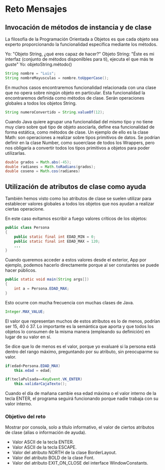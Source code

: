 # Reto Mensajes

## Invocación de métodos de instancia y de clase

La filosofía de la Programación Orientada a Objetos es que cada objeto sea experto proporcionando la funcionalidad específica mediante los métodos. 

Yo: "Objeto String, ¿qué eres capaz de hacer?"
Objeto String: "Éste es mi interfaz (conjunto de métodos disponilbles para ti), ejecuta el que más te guste"
Yo: objetoString.método()

```java
String nombre = "Luis";
String nombreMayusculas = nombre.toUpperCase();
```

En muchos casos encontraremos funcionalidad relacionada con una clase que no opera sobre ningún objeto en particular. Esta funcionalidad la encontraremos definida como métodos de clase. Serán operaciones globales a todos los objetos String.

```java
String numeroConvertido = String.valueOf(12);
```

Cuando Java quiere agrupar una funcionalidad del mismo tipo y no tiene muy claro sobre qué tipo de objeto asociarla, define esa funcionalidad de forma estática, como métodos de clase. Un ejemplo de ello es la clase Math: son operaciones a realizar sobre tipos primitivos de datos. Se podrían definir en la clase Number, como suoerclase de todos los Wrappers, pero nos obligaría a convertir todos los tipos primitivos a objetos para poder utilizarlas.

```java
double grados = Math.abs(-45);
double radianes = Math.toRadians(grados);
double coseno = Math.cos(radianes)
```

## Utilización de atributos de clase como ayuda

También hemos visto como lso atributos de clase se suelen utilizar para establecer valores globales a todos los objetos que nos ayudan a realizar ciertas operacione.

En este caso evitamos escribir a fuego valores críticos de los objetos:

```java
public class Persona
{
	public static final int EDAD_MIN = 0; 
	public static final int EDAD_MAX = 120; 
	...
} 
```

Cuando queremos acceder a estos valores desde el exterior, App por ejemplo, podemos hacerlo directamente porque al ser constantes se puede hacer públicos.

```java
public static void main(String args[])
{
	int a = Persona.EDAD_MAX;
} 
```

Esto ocurre con mucha frecuencia con muchas clases de Java.
```java
Integer.MAX_VALUE;
```

El valor que representan muchos de estos atributos es lo de menos, podrían ser 15, 40 ó 37. Lo importante es la semántica que aporta y que todos los objetos lo consumen de la misma manera (empleando su definición) en lugar de su valor en sí.

Se dice que lo de menos es el valor, porque yo evaluaré si la persona está dentro del rango máximo, preguntando por su atributo, sin preocuparme su valor.

```java
if(edad<Persona.EDAD_MAX)
	this.edad = edad;
```

```java
if(teclaPulsada==KeyEvent.VK_ENTER)
	this.validarCajaTexto();
```

Cuando el día de mañana cambie esa edad máxima o el valor interno de la tecla ENTER, el programa seguirá funcionando porque nadie trabaja con su valor interno.

### Objetivo del reto

Mostrar por consola, solo a título informativo, el valor de ciertos atributos de clase (alias o información de ayuda). 
- Valor ASCII de la tecla ENTER.
- Valor ASCII de la tecla ESCAPE.
- Valor del atributo NORTH de la clase BorderLayout.
- Valor del atributo BOLD de la clase Font.
- Valor del atributo EXIT_ON_CLOSE del interface WindowConstants.

